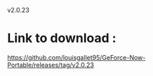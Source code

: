 v2.0.23
# Link to download :
https://github.com/louisgallet95/GeForce-Now-Portable/releases/tag/v2.0.23
